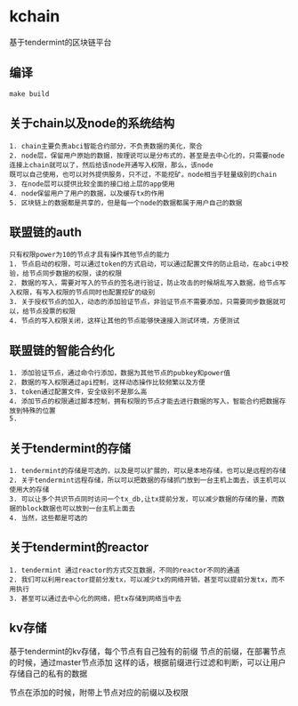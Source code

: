 # kchain
基于tendermint的区块链平台

## 编译

```
make build
```

## 关于chain以及node的系统结构
```
1. chain主要负责abci智能合约部分，不负责数据的美化，聚合
2. node层，保留用户原始的数据，按理说可以是分布式的，甚至是去中心化的，只需要node连接上chain就可以了，然后给该node开通写入权限，那么，该node
既可以自己使用，也可以对外提供服务，只不过，不能挖矿。node相当于轻量级别的chain
3. 在node层可以提供比较全面的接口给上层的app使用
4. node保留用户了用户的数据，以及缓存tx的作用
5. 区块链上的数据都是共享的，但是每一个node的数据都属于用户自己的数据
```


## 联盟链的auth

```
只有权限power为10的节点才具有操作其他节点的能力
1. 节点启动的权限，可以通过token的方式启动，可以通过配置文件的防止启动，在abci中校验，给节点同步数据的权限，读的权限
2. 数据的写入，需要对写入的节点的签名进行验证，防止攻击的时候胡乱写入数据，给节点写入权限，有写入权限的节点同时也配置挖矿的级别
3. 关于授权节点的加入，动态的添加验证节点，非验证节点不需要添加，只需要同步数据就可以，给节点投票的权限
4. 节点的写入权限关闭，这样让其他的节点能够快速接入测试环境，方便测试
```

## 联盟链的智能合约化

```
1. 添加验证节点，通过命令行添加，数据为其他节点的pubkey和power值
2. 数据的写入权限通过api控制，这样动态操作比较频繁以及方便
3. token通过配置文件，安全级别不是那么高
4. 添加节点的权限通过脚本控制，拥有权限的节点才能去进行数据的写入，智能合约把数据存放到特殊的位置
5.
```

## 关于tendermint的存储
```
1. tendermint的存储是可选的，以及是可以扩展的，可以是本地存储，也可以是远程的存储
2. 关于tendermint远程存储，所以可以把数据的存储抓门放到一台主机上面去，该主机可以使用大的存储
3. 可以让多个共识节点同时访问一个tx_db,让tx提前分发，可以减少数据的存储的量，而数据的block数据也可以放到一台主机上面去
4. 当然，这些都是可选的
```

## 关于tendermint的reactor
```
1. tendermint 通过reactor的方式交互数据，不同的reactor不同的通道
2. 我们可以利用reactor提前分发tx，可以减少tx的网络开销，甚至可以提前分发tx，而不用执行
3. 甚至可以通过去中心化的网络，把tx存储到网络当中去
```

## kv存储
基于tendermint的kv存储，每个节点有自己独有的前缀
节点的前缀，在部署节点的时候，通过master节点添加
这样的话，根据前缀进行过滤和判断，可以让用户存储自己的私有的数据

节点在添加的时候，附带上节点对应的前缀以及权限
